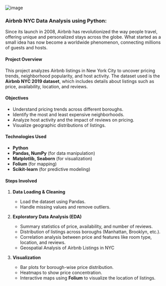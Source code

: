 ![image](https://github.com/user-attachments/assets/d519dd2f-dd88-4385-ae19-1a4bdd99e5c2)

### Airbnb NYC Data Analysis using Python:  

Since its launch in 2008, Airbnb has revolutionized the way people travel, offering unique and personalized stays across the globe. What started as a small idea has now become a worldwide phenomenon, connecting millions of guests and hosts.

#### **Project Overview**  
This project analyzes Airbnb listings in New York City to uncover pricing trends, neighborhood popularity, and host activity. The dataset used is the **Airbnb NYC 2019 dataset**, which includes details about listings such as price, availability, location, and reviews.  

#### **Objectives**  
- Understand pricing trends across different boroughs.  
- Identify the most and least expensive neighborhoods.  
- Analyze host activity and the impact of reviews on pricing.  
- Visualize geographic distributions of listings.  

#### **Technologies Used**  
- **Python**  
- **Pandas, NumPy** (for data manipulation)  
- **Matplotlib, Seaborn** (for visualization)  
- **Folium** (for mapping)  
- **Scikit-learn** (for predictive modeling)  

#### **Steps Involved**  

1. **Data Loading & Cleaning**  
   - Load the dataset using Pandas.  
   - Handle missing values and remove outliers.  

2. **Exploratory Data Analysis (EDA)**  
   - Summary statistics of price, availability, and number of reviews.  
   - Distribution of listings across boroughs (Manhattan, Brooklyn, etc.).  
   - Correlation analysis between price and features like room type, location, and reviews.  
   - Geospatial Analysis of Airbnb Listings in NYC

3. **Visualization**  
   - Bar plots for borough-wise price distribution.  
   - Heatmaps to show price concentration.  
   - Interactive maps using **Folium** to visualize the location of listings.  

